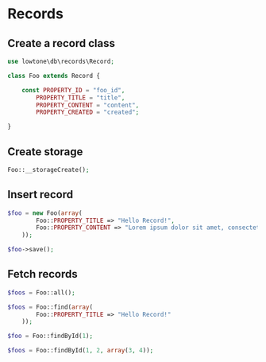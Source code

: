 # Records

## Create a record class

```php
use lowtone\db\records\Record;

class Foo extends Record {

	const PROPERTY_ID = "foo_id",
		PROPERTY_TITLE = "title",
		PROPERTY_CONTENT = "content",
		PROPERTY_CREATED = "created";

}
```

## Create storage

```php
Foo::__storageCreate();
```

## Insert record

```php
$foo = new Foo(array(
		Foo::PROPERTY_TITLE => "Hello Record!",
		Foo::PROPERTY_CONTENT => "Lorem ipsum dolor sit amet, consectetur adipiscing elit."
	));

$foo->save();
```

## Fetch records

```php
$foos = Foo::all();
```

```php
$foos = Foo::find(array(
		Foo::PROPERTY_TITLE => "Hello Record!"
	));
```

```php
$foo = Foo::findById(1);
```

```php
$foos = Foo::findById(1, 2, array(3, 4));
```